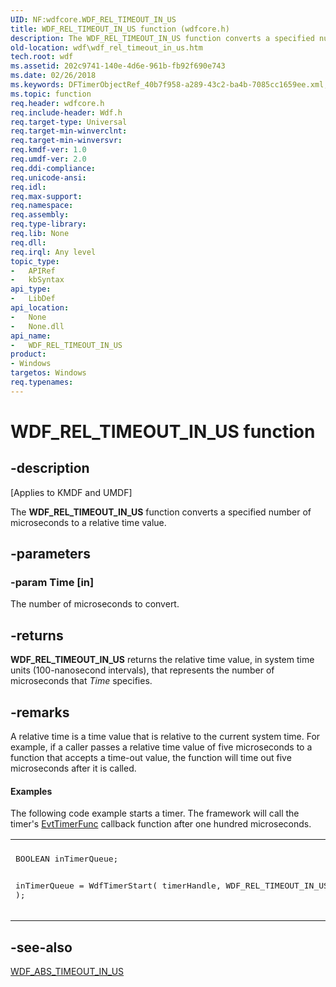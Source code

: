 ```yaml
---
UID: NF:wdfcore.WDF_REL_TIMEOUT_IN_US
title: WDF_REL_TIMEOUT_IN_US function (wdfcore.h)
description: The WDF_REL_TIMEOUT_IN_US function converts a specified number of microseconds to a relative time value.
old-location: wdf\wdf_rel_timeout_in_us.htm
tech.root: wdf
ms.assetid: 202c9741-140e-4d6e-961b-fb92f690e743
ms.date: 02/26/2018
ms.keywords: DFTimerObjectRef_40b7f958-a289-43c2-ba4b-7085cc1659ee.xml, WDF_REL_TIMEOUT_IN_US, WDF_REL_TIMEOUT_IN_US function, kmdf.wdf_rel_timeout_in_us, wdf.wdf_rel_timeout_in_us, wdfcore/WDF_REL_TIMEOUT_IN_US
ms.topic: function
req.header: wdfcore.h
req.include-header: Wdf.h
req.target-type: Universal
req.target-min-winverclnt: 
req.target-min-winversvr: 
req.kmdf-ver: 1.0
req.umdf-ver: 2.0
req.ddi-compliance: 
req.unicode-ansi: 
req.idl: 
req.max-support: 
req.namespace: 
req.assembly: 
req.type-library: 
req.lib: None
req.dll: 
req.irql: Any level
topic_type:
-	APIRef
-	kbSyntax
api_type:
-	LibDef
api_location:
-	None
-	None.dll
api_name:
-	WDF_REL_TIMEOUT_IN_US
product:
- Windows
targetos: Windows
req.typenames: 
---
```


# WDF_REL_TIMEOUT_IN_US function


## -description


<p class="CCE_Message">[Applies to KMDF and UMDF]</p>

The <b>WDF_REL_TIMEOUT_IN_US</b> function converts a specified number of microseconds to a relative time value.


## -parameters




### -param Time [in]

The number of microseconds to convert.


## -returns



<b>WDF_REL_TIMEOUT_IN_US</b> returns the relative time value, in system time units (100-nanosecond intervals), that represents the number of microseconds that <i>Time</i> specifies.




## -remarks



A relative time is a time value that is relative to the current system time. For example, if a caller passes a relative time value of five microseconds to a function that accepts a time-out value, the function will time out five microseconds after it is called.


#### Examples

The following code example starts a timer. The framework will call the timer's <a href="https://msdn.microsoft.com/abe15fd9-620e-4c24-9a82-32d20a7e49cc">EvtTimerFunc</a> callback function after one hundred microseconds. 

<div class="code"><span codelanguage=""><table>
<tr>
<th></th>
</tr>
<tr>
<td>
<pre>BOOLEAN inTimerQueue;

inTimerQueue = WdfTimerStart(
                             timerHandle,
                             WDF_REL_TIMEOUT_IN_US(100)
                             );</pre>
</td>
</tr>
</table></span></div>



## -see-also




<a href="https://msdn.microsoft.com/library/windows/hardware/ff551212">WDF_ABS_TIMEOUT_IN_US</a>
 

 

